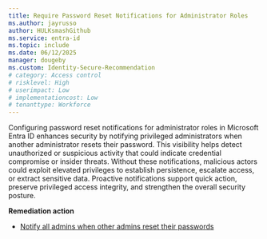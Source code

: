 ```yaml
---
title: Require Password Reset Notifications for Administrator Roles   
ms.author: jayrusso
author: HULKsmashGithub
ms.service: entra-id
ms.topic: include
ms.date: 06/12/2025
manager: dougeby
ms.custom: Identity-Secure-Recommendation
# category: Access control
# risklevel: High
# userimpact: Low
# implementationcost: Low
# tenanttype: Workforce
---
```

Configuring password reset notifications for administrator roles in Microsoft Entra ID enhances security by notifying privileged administrators when another administrator resets their password. This visibility helps detect unauthorized or suspicious activity that could indicate credential compromise or insider threats. Without these notifications, malicious actors could exploit elevated privileges to establish persistence, escalate access, or extract sensitive data. Proactive notifications support quick action, preserve privileged access integrity, and strengthen the overall security posture.   

**Remediation action**

- [Notify all admins when other admins reset their passwords](../../identity/authentication/concept-sspr-howitworks.md#notify-all-admins-when-other-admins-reset-their-passwords) 
